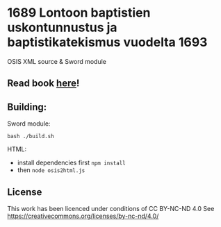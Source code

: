 # 1689 Lontoon baptistien uskontunnustus ja baptistikatekismus vuodelta 1693

OSIS XML source & Sword module

## Read book [here](https://andbible.github.io/LBCF1689FIN/html/)!

## Building:

Sword module:

`bash ./build.sh`

HTML:
- install dependencies first `npm install`
- then `node osis2html.js`

## License

This work has been licenced under conditions of CC BY-NC-ND 4.0
See https://creativecommons.org/licenses/by-nc-nd/4.0/
